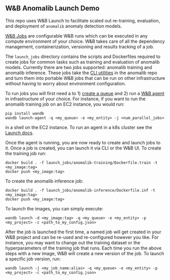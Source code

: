 ## W&B Anomalib Launch Demo

This repo uses W&B Launch to facilitate scaled out re-training, evaluation, and deployment of `anomalib` anomaly detection models. 

[W&B Jobs](https://docs.wandb.ai/guides/launch/create-job) are configurable W&B runs which can be executed in any compute environment of your choice. 
W&B takes care of all the dependency management, containerization, versioning and results tracking of a job. 

The `launch_jobs` directory contains the scripts and Dockerfiles required to create jobs for common tasks such as training and evaluation of anomalib models. 
Currently there are two jobs supported: anomalib training and anomalib inference. 
These jobs take the [CLI utilities](https://github.com/openvinotoolkit/anomalib/blob/v0.4.0/tools/train.py) in the anomalib repo and turn them into portable W&B jobs that can be run on other infrastructure without having to worry about environment configuration. 

To run jobs you will first need a to 1) [create a queue](https://docs.wandb.ai/guides/launch/create-queue) and 2) run a [W&B agent](https://docs.wandb.ai/guides/launch/run-agent) in infrastructure of your choice. For instance, if you want to run the anomalib training job on an EC2 instance, you would run:
```
pip install wandb
wandb launch-agent -q <my_queue> -e <my_entity> -j <num_parallel_jobs>
```
in a shell on the EC2 instance. To run an agent in a k8s cluster see the [Launch docs](https://docs.wandb.ai/guides/launch/kubernetes).

Once the agent is running, you are now ready to create and launch jobs to it. Once a job is created, you can launch it via CLI or the W&B UI. 
To create the training job run:
```
docker build . -f launch_jobs/anomalib-training/Dockerfile.train -t <my_image:tag>
docker push <my_image:tag>
```

To create the anomalib inference job:
```
docker build . -f launch_jobs/anomalib-inference/Dockerfile.inf -t <my_image:tag>
docker push <my_image:tag>
```
To launch the images, you can simply execute:
```
wandb launch -d <my_image:tag> -q <my_queue> -e <my_entity> -p <my_project> -c <path_to_my_config.json>
```
After the job is launched the first time, a named job will get created in your W&B project and can be re-used and re-configured however you like.
For instance, you may want to change out the training dataset or the hyperparameters of the training job that runs. Each time you run the above steps with a new image, W&B will create a new version of the job. To launch a specific job version, run:
```
wandb launch -j <my_job_name:alias> -q <my_queue> -e <my_entity> -p <my_project> -c <path_to_my_config.json>
```
